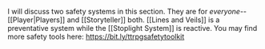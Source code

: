 I will discuss two safety systems in this section. They are for *everyone*--[[Player|Players]] and [[Storyteller]] both. [[Lines and Veils]] is a preventative system while the [[Stoplight System]] is reactive. You may find more safety tools here: https://bit.ly/ttrpgsafetytoolkit
